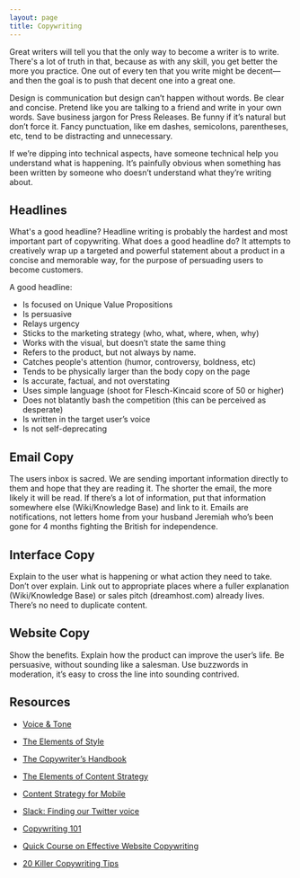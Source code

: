 ```yaml
---
layout: page
title: Copywriting
---
```


Great writers will tell you that the only way to become a writer is to write. There's a lot of truth in that, because as with any skill, you get better the more you practice. One out of every ten that you write might be decent—and then the goal is to push that decent one into a great one.

Design is communication but design can’t happen without words. Be clear and concise. Pretend like you are talking to a friend and write in your own words. Save business jargon for Press Releases. Be funny if it’s natural but don’t force it. Fancy punctuation, like em dashes, semicolons, parentheses, etc, tend to be distracting and unnecessary.

If we’re dipping into technical aspects, have someone technical help you understand what is happening. It’s painfully obvious when something has been written by someone who doesn’t understand what they’re writing about.

## Headlines
What's a good headline? Headline writing is probably the hardest and most important part of copywriting. What does a good headline do? It attempts to creatively wrap up a targeted and powerful statement about a product in a concise and memorable way, for the purpose of persuading users to become customers.

A good headline:

* Is focused on Unique Value Propositions
* Is persuasive
* Relays urgency
* Sticks to the marketing strategy (who, what, where, when, why)
* Works with the visual, but doesn’t state the same thing
* Refers to the product, but not always by name.
* Catches people's attention (humor, controversy, boldness, etc)
* Tends to be physically larger than the body copy on the page
* Is accurate, factual, and not overstating
* Uses simple language (shoot for Flesch-Kincaid score of 50 or higher)
* Does not blatantly bash the competition (this can be perceived as desperate)
* Is written in the target user’s voice
* Is not self-deprecating

## Email Copy
The users inbox is sacred. We are sending important information directly to them and hope that they are reading it. The shorter the email, the more likely it will be read. If there’s a lot of information, put that information somewhere else (Wiki/Knowledge Base) and link to it. Emails are notifications, not letters home from your husband Jeremiah who’s been gone for 4 months fighting the British for independence.

## Interface Copy
Explain to the user what is happening or what action they need to take. Don’t over explain. Link out to appropriate places where a fuller explanation (Wiki/Knowledge Base) or sales pitch (dreamhost.com) already lives. There’s no need to duplicate content.

## Website Copy
Show the benefits. Explain how the product can improve the user’s life. Be persuasive, without sounding like a salesman. Use buzzwords in moderation, it’s easy to cross the line into sounding contrived.

## Resources

* [Voice & Tone](http://voiceandtone.com/)
* [The Elements of Style](https://www.amazon.com/Elements-Style-William-Strunk-Jr/dp/1557427283)
* [The Copywriter’s Handbook](https://www.amazon.com/Copywriters-Handbook-Step-Step-Writing/dp/0396085466)
* [The Elements of Content Strategy](https://abookapart.com/products/the-elements-of-content-strategy)
* [Content Strategy for Mobile](https://abookapart.com/products/content-strategy-for-mobile)

* [Slack: Finding our Twitter voice](https://slackhq.com/finding-our-twitter-voice-2684669345ab#.hxcuh3jzi)
* [Copywriting 101](http://www.copyblogger.com/copywriting-101/)
* [Quick Course on Effective Website Copywriting](https://www.smashingmagazine.com/2012/05/quick-course-on-effective-website-copywriting/)
* [20 Killer Copywriting Tips](http://writtent.com/blog/20-killer-web-copywriting-tips/)



